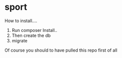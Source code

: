 # sport

How to install....
1. Run composer Install..
2. Then create the db 
3. migrate

Of course you should to have pulled this repo first of all
